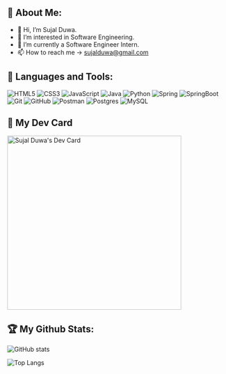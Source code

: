 ## :boy: About Me: 
- 👋 Hi, I’m Sujal Duwa.
- 👀 I’m interested in Software Engineering.
- 🌱 I’m currently a Software Engineer Intern.
- 📫 How to reach me -> sujalduwa@gmail.com

## 🧰 Languages and Tools:

![HTML5](https://img.shields.io/badge/html5-%23E34F26.svg?style=for-the-badge&logo=html5&logoColor=white) ![CSS3](https://img.shields.io/badge/css3-%231572B6.svg?style=for-the-badge&logo=css3&logoColor=white)  ![JavaScript](https://img.shields.io/badge/javascript-%23323330.svg?style=for-the-badge&logo=javascript&logoColor=%23F7DF1E)  ![Java](https://img.shields.io/badge/java-%23ED8B00.svg?style=for-the-badge&logo=java&logoColor=white)  ![Python](https://img.shields.io/badge/python-3670A0?style=for-the-badge&logo=python&logoColor=ffdd54)  	![Spring](https://img.shields.io/badge/spring-%236DB33F.svg?style=for-the-badge&logo=spring&logoColor=white)  ![SpringBoot](https://img.shields.io/badge/Spring_Boot-F2F4F9?style=for-the-badge&logo=spring-boot) 	![Git](https://img.shields.io/badge/git-%23F05033.svg?style=for-the-badge&logo=git&logoColor=white) ![GitHub](https://img.shields.io/badge/github-%23121011.svg?style=for-the-badge&logo=github&logoColor=white)  ![Postman](https://img.shields.io/badge/Postman-FF6C37?style=for-the-badge&logo=postman&logoColor=white)  	![Postgres](https://img.shields.io/badge/postgres-%23316192.svg?style=for-the-badge&logo=postgresql&logoColor=white)  	![MySQL](https://img.shields.io/badge/mysql-%2300f.svg?style=for-the-badge&logo=mysql&logoColor=white)

## :notebook_with_decorative_cover: My Dev Card
<a href="https://app.daily.dev/sujal_s7"><img src="https://api.daily.dev/devcards/f8dc6117d277456ba5b29fb7ea0f9c8e.png?r=vx5" width="400" alt="Sujal Duwa's Dev Card"/></a>

<!-- ![](https://visitor-badge.laobi.icu/badge?page_id=sujal7) -->
## 🏆 My Github Stats:

![GitHub stats](https://github-readme-stats.vercel.app/api?username=sujal7&show_icons=true&theme=blue-green)

![Top Langs](https://github-readme-stats.vercel.app/api/top-langs/?username=CharalambosIoannou&theme=blue-green)

<!---
sujal7/sujal7 is a ✨ special ✨ repository because its `README.md` (this file) appears on your GitHub profile.
You can click the Preview link to take a look at your changes.
--->
